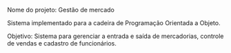 Nome do projeto: Gestão de mercado

Sistema implementado para a cadeira de Programação Orientada a Objeto.

Objetivo: Sistema para gerenciar a entrada e saída de mercadorias, controle de vendas e cadastro de funcionários.
